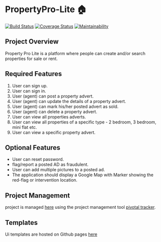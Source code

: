 # PropertyPro-Lite :house:

[![Build Status](https://travis-ci.org/evansinho/PropertyPro-Lite.svg?branch=develop)](https://travis-ci.org/evansinho/PropertyPro-Lite)
[![Coverage Status](https://coveralls.io/repos/github/evansinho/PropertyPro-Lite/badge.svg?branch=master)](https://coveralls.io/github/evansinho/PropertyPro-Lite?branch=master)
[![Maintainability](https://api.codeclimate.com/v1/badges/11fc031a69a41f28bbcb/maintainability)](https://codeclimate.com/github/evansinho/PropertyPro-Lite/maintainability)

## Project Overview

Property Pro Lite is a platform where people can create and/or search properties for sale or rent.

## Required Features

1.  User can sign up.
2.  User can sign in.
3.  User (agent) can post a property advert.
4.  User (agent) can update the details of a property advert.
5.  User (agent) can mark his/her posted advert as sold.
6.  User (agent) can delete a property advert.
7.  User can view all properties adverts.
8.  User can view all properties of a specific type - 2 bedroom, 3 bedroom, mini flat etc.
9.  User can view a specific property advert.

## Optional Features

- User can reset password.
- flag/report a posted AD as fraudulent.
- User can add multiple pictures to a posted ad.
- The application should display a Google Map with Marker showing the red-flag or
  intervention location.

## Project Management

project is managed [here](https://www.pivotaltracker.com/n/projects/2354807) using the project management tool [pivotal tracker](www.pivotaltracler.com).

## Templates

Ui templates are hosted on Github pages [here](https://evansinho.github.io/PropertyPro-Lite/UI/)
